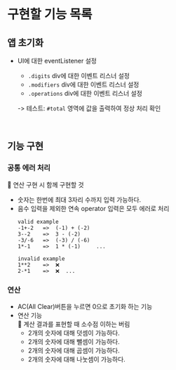 # 구현할 기능 목록
## 앱 초기화  
- UI에 대한 eventListener 설정
  - ``.digits`` div에 대한 이벤트 리스너 설정
  - ``.modifiers`` div에 대한 이벤트 리스너 설정
  - ``.operations`` div에 대한 이벤트 리스너 설정  

  -> 테스트: ``#total`` 영역에 값을 출력하여 정상 처리 확인

<br>

## 기능 구현
### 공통 에러 처리
👀 연산 구현 시 함께 구현할 것
- 숫자는 한번에 최대 3자리 수까지 입력 가능하다.
- 음수 입력을 제외한 연속 operator 입력은 모두 에러로 처리  
  ```
  valid example
  -1+-2   =>  (-1) + (-2)
  3--2    =>  3 - (-2)
  -3/-6   =>  (-3) / (-6)
  1*-1    =>  1 * (-1)     ...

  invalid example
  1**2    =>  ❌
  2-*1    =>  ❌  ...
  ```
### 연산
- AC(All Clear)버튼을 누르면 0으로 초기화 하는 기능
- 연산 기능  
  👀 계산 결과를 표현할 때 소수점 이하는 버림
  - 2개의 숫자에 대해 덧셈이 가능하다.
  - 2개의 숫자에 대해 뺄셈이 가능하다.
  - 2개의 숫자에 대해 곱셈이 가능하다.
  - 2개의 숫자에 대해 나눗셈이 가능하다.
